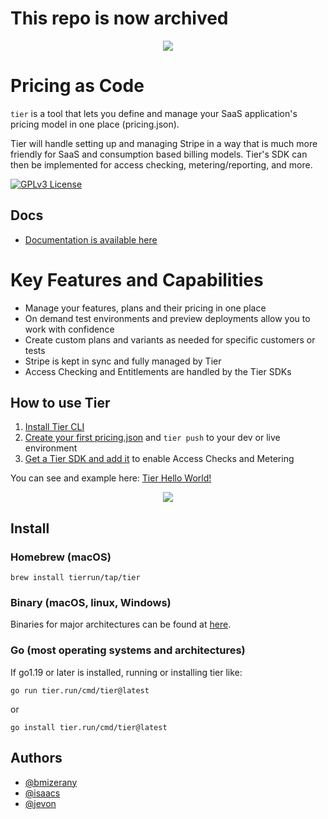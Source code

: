 # This repo is now archived

<p align="center">
  <img src="https://uploads-ssl.webflow.com/61e0906dfb20ab2b1c79f6af/638e175ae356c54fe57a7579_IMG_8588.png" />
 </p>


# Pricing as Code

`tier` is a tool that lets you define and manage your SaaS application's pricing model in one place (pricing.json). 

Tier will handle setting up and managing Stripe in a way that is much more friendly for SaaS and consumption based billing models. Tier's SDK can then be implemented for access checking, metering/reporting, and more.

  [![GPLv3 License](https://img.shields.io/github/license/tierrun/tier?style=for-the-badge)](https://opensource.org/licenses/)



## Docs
- [Documentation is available here](https://www.tier.run/docs)


# Key Features and Capabilities
- Manage your features, plans and their pricing in one place
- On demand test environments and preview deployments allow you to work with confidence
- Create custom plans and variants as needed for specific customers or tests
- Stripe is kept in sync and fully managed by Tier
- Access Checking and Entitlements are handled by the Tier SDKs 

## How to use Tier

1. [Install Tier CLI](#install)
2. [Create your first pricing.json](https://model.tier.run) and `tier push` to your dev or live environment
3. [Get a Tier SDK and add it](https://www.tier.run/docs/sdk/) to enable Access Checks and Metering

You can see and example here: [Tier Hello World!](https://blog.tier.run/tier-hello-world-demo)

<p align="center">
  <img src="https://uploads-ssl.webflow.com/61e0906dfb20ab2b1c79f6af/637c39698d3ba183d982e32a_Screenshot%202022-11-21%20at%2010.43.54%20PM.png">
</p>

## Install

### Homebrew (macOS)

```
brew install tierrun/tap/tier
```
### Binary (macOS, linux, Windows)

Binaries for major architectures can be found at [here](https://tier.run/releases).

### Go (most operating systems and architectures)

If go1.19 or later is installed, running or installing tier like:

```
go run tier.run/cmd/tier@latest
```

or

```
go install tier.run/cmd/tier@latest
```


## Authors

- [@bmizerany](https://www.github.com/bmizerany)
- [@isaacs](https://www.github.com/isaacs)
- [@jevon](https://www.github.com/jevon)

